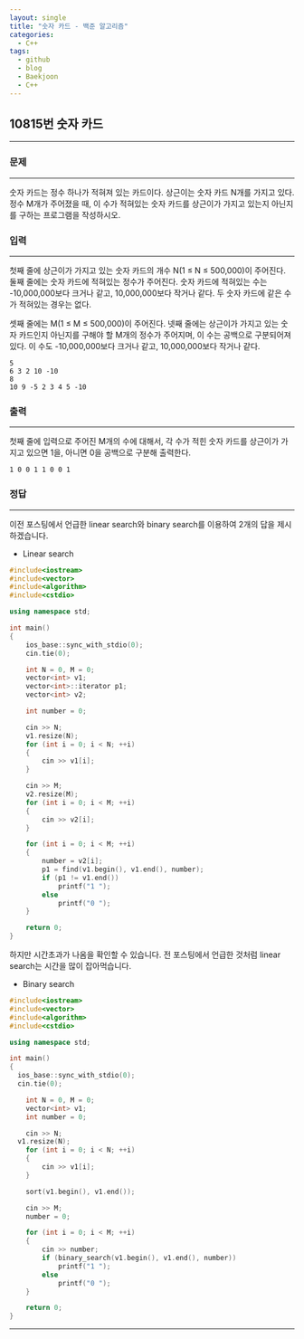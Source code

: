 ```yaml
---
layout: single
title: "숫자 카드 - 백준 알고리즘"
categories:
  - C++
tags:
  - github
  - blog
  - Baekjoon
  - C++
---
```

## 10815번 **숫자 카드**
---

### 문제
---
  숫자 카드는 정수 하나가 적혀져 있는 카드이다. 상근이는 숫자 카드 N개를 가지고 있다. 정수 M개가 주어졌을 때, 이 수가 적혀있는 숫자 카드를 상근이가 가지고 있는지 아닌지를 구하는 프로그램을 작성하시오.

### 입력
---
첫째 줄에 상근이가 가지고 있는 숫자 카드의 개수 N(1 ≤ N ≤ 500,000)이 주어진다. 둘째 줄에는 숫자 카드에 적혀있는 정수가 주어진다. 숫자 카드에 적혀있는 수는 -10,000,000보다 크거나 같고, 10,000,000보다 작거나 같다. 두 숫자 카드에 같은 수가 적혀있는 경우는 없다.

셋째 줄에는 M(1 ≤ M ≤ 500,000)이 주어진다. 넷째 줄에는 상근이가 가지고 있는 숫자 카드인지 아닌지를 구해야 할 M개의 정수가 주어지며, 이 수는 공백으로 구분되어져 있다. 이 수도 -10,000,000보다 크거나 같고, 10,000,000보다 작거나 같다.
```
5
6 3 2 10 -10
8
10 9 -5 2 3 4 5 -10
```

### 출력
---
첫째 줄에 입력으로 주어진 M개의 수에 대해서, 각 수가 적힌 숫자 카드를 상근이가 가지고 있으면 1을, 아니면 0을 공백으로 구분해 출력한다.
```
1 0 0 1 1 0 0 1
```

### 정답
---
이전 포스팅에서 언급한 linear search와 binary search를 이용하여 2개의 답을 제시하겠습니다.
+ Linear search

```c++
#include<iostream>
#include<vector>
#include<algorithm>
#include<cstdio>

using namespace std;

int main()
{
	ios_base::sync_with_stdio(0);
	cin.tie(0);

	int N = 0, M = 0;
	vector<int> v1;
	vector<int>::iterator p1;
	vector<int> v2;

	int number = 0;

	cin >> N;
	v1.resize(N);
	for (int i = 0; i < N; ++i)
	{
		cin >> v1[i];
	}

	cin >> M;
	v2.resize(M);
	for (int i = 0; i < M; ++i)
	{
		cin >> v2[i];
	}

	for (int i = 0; i < M; ++i)
	{
		number = v2[i];
		p1 = find(v1.begin(), v1.end(), number);
		if (p1 != v1.end())
			printf("1 ");
		else
			printf("0 ");
	}

	return 0;
}

```
하지만 시간초과가 나옴을 확인할 수 있습니다. 전 포스팅에서 언급한 것처럼 linear search는 시간을 많이 잡아먹습니다.

+ Binary search

```c++
#include<iostream>
#include<vector>
#include<algorithm>
#include<cstdio>

using namespace std;

int main()
{
  ios_base::sync_with_stdio(0);
  cin.tie(0);

	int N = 0, M = 0;
	vector<int> v1;
	int number = 0;

	cin >> N;
  v1.resize(N);
	for (int i = 0; i < N; ++i)
	{
		cin >> v1[i];
	}

	sort(v1.begin(), v1.end());

	cin >> M;
	number = 0;

	for (int i = 0; i < M; ++i)
	{
		cin >> number;
		if (binary_search(v1.begin(), v1.end(), number))
			printf("1 ");
		else
			printf("0 ");
	}

	return 0;
}
```
---

